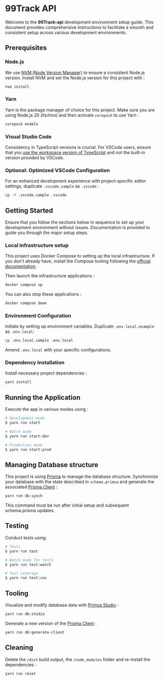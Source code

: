 # 99Track API

Welcome to the **99Track-api** development environment setup guide. This document provides comprehensive instructions to facilitate a smooth and consistent setup across various development environments.

## Prerequisites

### Node.js

We use [NVM (Node Version Manager)](https://github.com/nvm-sh/nvm) to ensure a consistent Node.js version. Install NVM and set the Node.js version for this project with :

```bash
nvm install
```

### Yarn

Yarn is the package manager of choice for this project. Make sure you are using Node.js 20 _(lts/iron)_ and then
activate `corepack` to use Yarn :

```bash
corepack enable
```

### Visual Studio Code

Consistency in TypeScript versions is crucial. For VSCode users, ensure that
you [use the workspace version of TypeScript](https://code.visualstudio.com/docs/typescript/typescript-compiling#_using-the-workspace-version-of-typescript)
and not the built-in version provided by VSCode.

### Optional: Optimized VSCode Configuration

For an enhanced development experience with project-specific editor settings, duplicate `.vscode.sample` as `.vscode` :

```bash
cp -R .vscode.sample .vscode
```

## Getting Started

Ensure that you follow the sections below in sequence to set up your development environment without issues.
Documentation is provided to guide you through the major setup steps.

### Local infrastructure setup

This project uses Docker Compose to setting up the local infrastructure. If you don't already have, install the Compose tooling following the [official documentation](https://docs.docker.com/compose/install/).

Then launch the infrastructure applications :

```bash
docker compose up
```

You can also stop these applications :

```bash
docker compose down
```

### Environment Configuration

Initiate by setting up environment variables. Duplicate `.env.local.example` as `.env.local`:

```bash
cp .env.local.sample .env.local
```

Amend `.env.local` with your specific configurations.

### Dependency Installation

Install necessary project dependencies :

```bash
yarn install
```

## Running the Application

Execute the app in various modes using :

```bash
# Development mode
$ yarn run start

# Watch mode
$ yarn run start:dev

# Production mode
$ yarn run start:prod
```

## Managing Database structure

This project is using [Prisma](https://www.prisma.io/) to manage the database structure. Synchronize your database with the state described in `schema.primsa` and generate the associated [Prisma Client](https://www.prisma.io/docs/concepts/components/prisma-client) :

```bash
yarn run db:synch
```

This command must be run after initial setup and subsequent schema.prisma updates.

## Testing

Conduct tests using:

```bash
# Tests
$ yarn run test

# Watch mode for tests
$ yarn run test:watch

# Test coverage
$ yarn run test:cov
```

## Tooling

Visualize and modify database data with [Primsa Studio](https://www.prisma.io/studio) :

```bash
yarn run db:studio
```

Generate a new version of the [Prisma Client](https://www.prisma.io/docs/concepts/components/prisma-client) :

```bash
yarn run db:generate-client
```

## Cleaning

Delete the `/dist` build output, the `/node_modules` folder and re-install the dependencies :

```bash
yarn run reset
```
